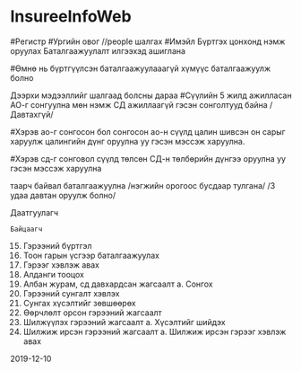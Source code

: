 # InsureeInfoWeb

#Регистр
#Ургийн овог
//people шалгах
#Имэйл
Бүртгэх цонхонд нэмж оруулах
Баталгаажуулалт илгээхэд ашиглана

#Өмнө нь бүртгүүлсэн баталгаажуулааагүй хүмүүс баталгаажуулж болно

Дээрхи мэдээллийг шалгаад болсны дараа
#Сүүлийн 5 жилд ажилласан АО-г сонгуулна мөн нэмж СД ажиллаагүй гэсэн сонголтууд байна
/Давтахгүй/

#Хэрэв ао-г сонгосон бол сонгосон ао-н сүүлд цалин шивсэн он сарыг харуулж цалингийн дүнг оруулна уу гэсэн мэссэж харуулна.

#Хэрэв сд-г сонговол сүүлд төлсөн СД-н төлбөрийн дүнгээ оруулна уу гэсэн мэссэж харуулна

таарч байвал баталгаажуулна /нэгжийн орогоос бусдаар тулгана/
/3 удаа давтан оруулж болно/

Даатгуулагч

<!-- DONE 1. Гэрээний бүртгэл -->
<!-- TODO 2. Гэрээ байгуулах боломжгүй талаар мэдээлэх
   a. Гэрээ байгуулсан
   b. Тэтгэвэрт гарсан
   c. Нас барсан -->
<!-- DONE 4. Төлбөр төлөх хүсэлт илгээх -->
<!-- DONE 5. Төлбөр төлөгдөж гэрээ байгуулагдсан талаарх мэдэгдэл -->
<!-- DONE 6. Дараагийн төлбөр хийх хугацааг сануулах мэдэгдэл -->
<!-- TODO 7. Гэрээний хугацаа дуусаж байгааг сануулах мэдэгдэл -->
<!-- TODO 8. Тухайн сард ажилласан байвал мэдэгдэл -->
<!-- DONE 9. Ногдуулалт хийгдсэн талаар мэдэгдэл -->
<!-- TODO 10. Ногдуулалт хийлгүй алгассан талаар мэдэгдэл -->
<!-- TODO 11. Гэрээг сунгах хүсэлт илгээх
    a. Өмнөх нөхцлөөр сунгах
    b. Гэрээний нөхцлийг өөрчлөн сунгах -->
<!-- TODO 12. Доод хэмжээ өөрчлөгдөж гэрээ өөрчлөгдөж байгаа талаар мэдэгдэл -->
<!-- TODO 13. Гэрээ дуусгавар болсон талаар мэдэгдэл
    a. ӨН тэтгэвэрт гарсан
    b. Нас барвал
    c. Гэрээгээ шилжүүлсэн -->
<!-- TODO 14. Гэрээ шилжүүлэх
    a. Шимтгэлийн тооцоотой талаар мэдэгдэл
    b. Байцаагч зөвшөөрөөгүй талаар мэдэгдэл -->

    Байцаагч

15. Гэрээний бүртгэл
16. Тоон гарын үсгээр баталгаажуулах
17. Гэрээг хэвлэж авах
18. Алданги тооцох
19. Албан журам, сд давхардсан жагсаалт
    a. Сонгох
20. Гэрээний сунгалт хэвлэх
21. Сунгах хүсэлтийг зөвшөөрөх
22. Өөрчлөлт орсон гэрээний жагсаалт
23. Шилжүүлэх гэрээний жагсаалт
    a. Хүсэлтийг шийдэх
24. Шилжиж ирсэн гэрээний жагсаалт
    a. Шилжиж ирсэн гэрээг хэвлэж авах

2019-12-10
<!-- DONE Төлбөр төлөхөд аль саруудыг төлөхөө сонгоод төлөх боломжтой байх -->
